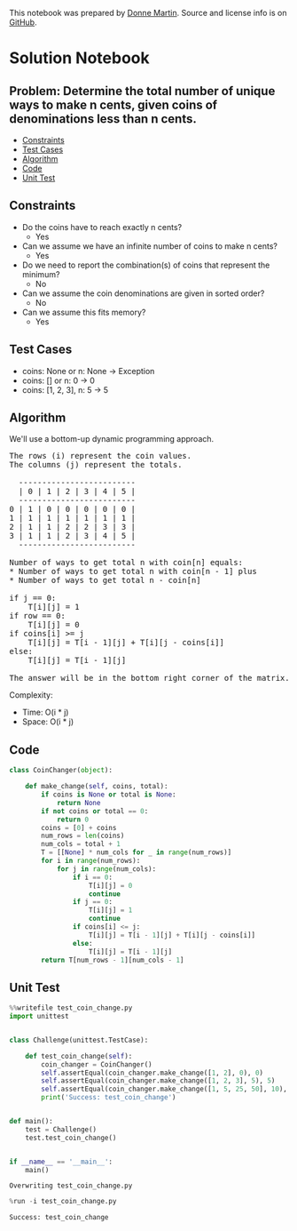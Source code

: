 This notebook was prepared by [Donne Martin](https://github.com/donnemartin). Source and license info is on [GitHub](https://github.com/donnemartin/interactive-coding-challenges).

# Solution Notebook

## Problem: Determine the total number of unique ways to make n cents, given coins of denominations less than n cents.

- [Constraints](#Constraints)
- [Test Cases](#Test-Cases)
- [Algorithm](#Algorithm)
- [Code](#Code)
- [Unit Test](#Unit-Test)

## Constraints

- Do the coins have to reach exactly n cents?
  - Yes
- Can we assume we have an infinite number of coins to make n cents?
  - Yes
- Do we need to report the combination(s) of coins that represent the minimum?
  - No
- Can we assume the coin denominations are given in sorted order?
  - No
- Can we assume this fits memory?
  - Yes

## Test Cases

- coins: None or n: None -> Exception
- coins: [] or n: 0 -> 0
- coins: [1, 2, 3], n: 5 -> 5

## Algorithm

We'll use a bottom-up dynamic programming approach.

<pre>
The rows (i) represent the coin values.
The columns (j) represent the totals.

  -------------------------
  | 0 | 1 | 2 | 3 | 4 | 5 |
  -------------------------
0 | 1 | 0 | 0 | 0 | 0 | 0 |
1 | 1 | 1 | 1 | 1 | 1 | 1 |
2 | 1 | 1 | 2 | 2 | 3 | 3 |
3 | 1 | 1 | 2 | 3 | 4 | 5 |
  -------------------------

Number of ways to get total n with coin[n] equals:
* Number of ways to get total n with coin[n - 1] plus
* Number of ways to get total n - coin[n]

if j == 0:
    T[i][j] = 1
if row == 0:
    T[i][j] = 0
if coins[i] >= j
    T[i][j] = T[i - 1][j] + T[i][j - coins[i]]
else:
    T[i][j] = T[i - 1][j]

The answer will be in the bottom right corner of the matrix.
</pre>

Complexity:

- Time: O(i \* j)
- Space: O(i \* j)

## Code

```python
class CoinChanger(object):

    def make_change(self, coins, total):
        if coins is None or total is None:
            return None
        if not coins or total == 0:
            return 0
        coins = [0] + coins
        num_rows = len(coins)
        num_cols = total + 1
        T = [[None] * num_cols for _ in range(num_rows)]
        for i in range(num_rows):
            for j in range(num_cols):
                if i == 0:
                    T[i][j] = 0
                    continue
                if j == 0:
                    T[i][j] = 1
                    continue
                if coins[i] <= j:
                    T[i][j] = T[i - 1][j] + T[i][j - coins[i]]
                else:
                    T[i][j] = T[i - 1][j]
        return T[num_rows - 1][num_cols - 1]
```

## Unit Test

```python
%%writefile test_coin_change.py
import unittest


class Challenge(unittest.TestCase):

    def test_coin_change(self):
        coin_changer = CoinChanger()
        self.assertEqual(coin_changer.make_change([1, 2], 0), 0)
        self.assertEqual(coin_changer.make_change([1, 2, 3], 5), 5)
        self.assertEqual(coin_changer.make_change([1, 5, 25, 50], 10), 3)
        print('Success: test_coin_change')


def main():
    test = Challenge()
    test.test_coin_change()


if __name__ == '__main__':
    main()
```

    Overwriting test_coin_change.py

```python
%run -i test_coin_change.py
```

    Success: test_coin_change
